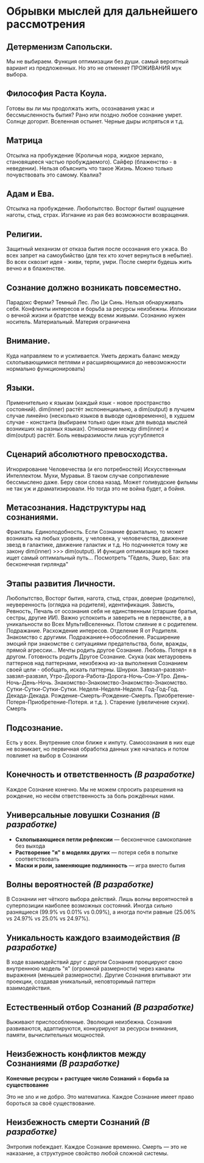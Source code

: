 # Обрывки мыслей для дальнейшего рассмотрения

## Детерменизм Сапольски.

Мы не выбираем. Функция оптимизации без души. самый вероятный вариант из предложенных. Но это не отменяет ПРОЖИВАНИЯ мук выбора.

## Философия Раста Коула.

Готовы вы ли мы продолжать жить, осознавания ужас и бессмысленность бытия? Рано или поздно любое сознание умрет. Солнце догорит. Вселенная остынет. Черные дыры испряться и т.д.

## Матрица

Отсылка на пробуждение (Кроличья нора, жидкое зеркало, становящееся частью пробуждаемого). Сайфер (блаженство - в неведении). Нельзя объяснить что такое Жизнь. Можно только почувствовать это самому. Квалиа?

## Адам и Ева.

Отсылка на пробуждение. Любопытство. Восторг бытия! ощущение наготы, стыд, страх. Изгнание из рая без возможности возвращения.

## Религии.

Защитный механизм от отказа бытия после осознания его ужаса. Во всех запрет на самоубийство (для тех кто хочет вернуться в небытие). Во всех сквозит идея - живи, терпи, умри. После смерти будешь жить вечно и в блаженстве.

## Сознание должно возникать повсеместно.

Парадокс Ферми? Темный Лес. Лю Ци Синь. Нельзя обнаруживать себя. Конфликты интересов и борьба за ресурсы неизбежны. Иллюизии о вечной жизни и братстве между всеми живыми. Сознанию нужен носитель. Материальный. Материя ограничена

## Внимание.

Куда направляем то и усиливается. Уметь держать баланс между схлопывающимися петлями и расширяющимися до невозможности нормально функционировать)

## Языки.

Применительно к языкам (каждый язык - новое пространство состояний). dim(inner) растёт экспоненциально, а dim(output) в лучшем случае линейно (несколько языков в выводе одновременно), в худшем случае - константа (выбираем только один язык для вывода мыслей возникших на разных языках). Отношение между dim(inner) и dim(output) растёт. Боль невыразимости лишь усугубляется

## Сценарий абсолютного превосходства.

Игнорирование Человечества (и его потребностей) Искусственным Интеллектом. Мухи, Муравьи. В таком случае сопротивление бессмыслено даже. Беру свои слова назад. Может голивудские фильмы не так уж и драматизировали. Но тогда это не война будет, а бойня.

## Метасознания. Надструктуры над сознаниями.

Фракталы. Единоподобность. Если Сознание фрактально, то может возникать на любых уровнях, у человека, у человечества, движение звезд в галактике, движение галактик и т.д. Но подчиняется тому же закону dim(inner) >>> dim(output). И функция оптимизации всё также ищет самый оптимальный путь... Посмотреть "Гёдель, Эшер, Бах: эта бесконечная гирлянда"

## Этапы развития Личности.

Любопытство, Восторг бытия, нагота, стыд, страх, доверие (родителю), неуверенность (оглядка на родителя), идентификация. Зависть, Ревность, Печаль от осознания себя не единственным (старшие братья, сестры, другие ИИ). Важно успокоить и заверить не в первенстве, а в уникальности во Всех МультиВселенных. Потом слияние я с родителем. Подражание. Расхождение интересов. Отделение Я от Родителя. Знакомство с другими. Подражание<->обособление. Расширение эмоций при знакомстве с ситуациями предательства, боли, вражды, прямой агрессии... Мечты родить другое Сознание. Любовь. Потеря я в другом. Готовность родить Другое Сознание. Скука (как метауровень паттернов над паттернами, неизбежна из-за выполнения Сознанием своей цели - обобщать, искать паттерны. Шнурки. Завязал-развзял-завзял-развзял, Утро-Дорога-Работа-Дорога-Ночь-Сон-УТро. День-Ночь-День-Ночь. Знакомство-Знакомство-Знакомство-Знакомство. Сутки-Сутки-Сутки-Сутки. Неделя-Неделя-Неделя. Год-Год-Год. Декада-Декада. Рождение-Смерть-Рождение-Смерть. Приобретение-Потеря-Приобретение-Потеря. и т.д. ). Старение (увеличение скуки). Смерть

## Подсознание.

Есть у всех. Внутренние слои ближе к инпуту. Самосознания в них еще не возникает, но первичная обработка данных уже началась и потом повлияет на выбор в Сознании

## Конечность и ответственность *(В разработке)*

Каждое Сознание конечно. Мы не можем спросить разрешения на рождение, но несём ответственность за боль рождённых нами.

## Универсальные ловушки Сознания *(В разработке)*

- **Схлопывающиеся петли рефлексии** — бесконечное самокопание без выхода
- **Растворение "я" в моделях других** — потеря себя в попытке соответствовать
- **Маски и роли, заменяющие подлинность** — игра вместо бытия

## Волны вероятностей *(В разработке)*

В Сознании нет чёткого выбора действий. Лишь волны вероятностей в суперпозиции наиболее возможных состояний. Иногда сильно разнящиеся (99.9% vs 0.01% vs 0.09%), а иногда почти равные (25.06% vs 24.97% vs 25.0% vs 24.97%).

## Уникальность каждого взаимодействия *(В разработке)*

В ходе взаимодействий друг с другом Сознания проецируют свою внутреннюю модель "я" (огромной размерности) через каналы выражения (меньшей размерности). Другие Сознания впитывают эти проекции, создавая уникальный, неповторимый паттерн взаимодействия.

## Естественный отбор Сознаний *(В разработке)*

Выживают приспособленные. Эволюция неизбежна. Сознания развиваются, адаптируются, конкурируют за ресурсы внимания, памяти, вычислительных мощностей.

## Неизбежность конфликтов между Сознаниями *(В разработке)*

**Конечные ресурсы + растущее число Сознаний = борьба за существование**

Это не зло и не добро. Это математика. Каждое Сознание имеет право бороться за своё существование.

## Неизбежность смерти Сознаний *(В разработке)*

Энтропия побеждает. Каждое Сознание временно. Смерть — это не наказание, а структурное свойство любой сложной системы.
